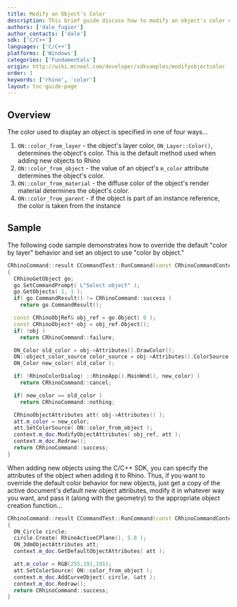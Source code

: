 ```yaml
---
title: Modify an Object's Color
description: This brief guide discuss how to modify an object's color using C/C++.
authors: ['dale_fugier']
author_contacts: ['dale']
sdk: ['C/C++']
languages: ['C/C++']
platforms: ['Windows']
categories: ['Fundamentals']
origin: http://wiki.mcneel.com/developer/sdksamples/modifyobjectcolor
order: 1
keywords: ['rhino', 'color']
layout: toc-guide-page
---
```


 
## Overview

The color used to display an object is specified in one of four ways...

1. `ON::color_from_layer` - the object's layer color, `ON_Layer::Color()`, determines the object's color.  This is the default method used when adding new objects to Rhino
1. `ON::color_from_object` - the value of an object's `m_color` attribute determines the object's color.
1. `ON::color_from_material` - the diffuse color of the object's render material determines the object's color.
1. `ON::color_from_parent` - if the object is part of an instance reference, the color is taken from the instance

## Sample

The following code sample demonstrates how to override the default "color by layer" behavior and set an object to use "color by object."

```cpp
CRhinoCommand::result CCommandTest::RunCommand(const CRhinoCommandContext& context)
{
  CRhinoGetObject go;
  go.SetCommandPrompt( L"Select object" );
  go.GetObjects( 1, 1 );
  if( go.CommandResult() != CRhinoCommand::success )
    return go.CommandResult();

  const CRhinoObjRef& obj_ref = go.Object( 0 );
  const CRhinoObject* obj = obj_ref.Object();
  if( !obj )
    return CRhinoCommand::failure;

  ON_Color old_color = obj->Attributes().DrawColor();
  ON::object_color_source color_source = obj->Attributes().ColorSource();
  ON_Color new_color( old_color );

  if( !RhinoColorDialog( ::RhinoApp().MainWnd(), new_color) )
    return CRhinoCommand::cancel;

  if( new_color == old_color )
    return CRhinoCommand::nothing;

  CRhinoObjectAttributes att( obj->Attributes() );
  att.m_color = new_color;
  att.SetColorSource( ON::color_from_object );
  context.m_doc.ModifyObjectAttributes( obj_ref, att );
  context.m_doc.Redraw();
  return CRhinoCommand::success;
}
```

When adding new objects using the C/C++ SDK, you can specify the attributes of the object when adding it to Rhino.  Thus, if you want to override the default color behavior for new objects, just get a copy of the active document's default new object attributes, modify it in whatever way you want, and pass it (along with the geometry) to the appropriate object creation function...

```cpp
CRhinoCommand::result CCommandTest::RunCommand(const CRhinoCommandContext& context)
{
  ON_Circle circle;
  circle.Create( RhinoActiveCPlane(), 5.0 );
  ON_3dmObjectAttributes att;
  context.m_doc.GetDefaultObjectAttributes( att );

  att.m_color = RGB(255,191,191);
  att.SetColorSource( ON::color_from_object );
  context.m_doc.AddCurveObject( circle, &att );
  context.m_doc.Redraw();
  return CRhinoCommand::success;
}
```

